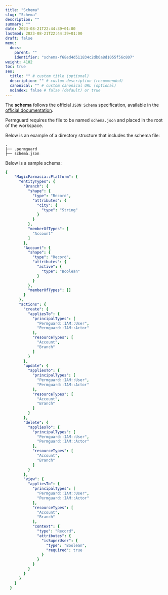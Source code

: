 ```yaml
---
title: "Schema"
slug: "Schema"
description: ""
summary: ""
date: 2023-08-21T22:44:39+01:00
lastmod: 2023-08-21T22:44:39+01:00
draft: false
menu:
  docs:
    parent: ""
    identifier: "schema-f68ed4d511834c2db6a8d1055f56c807"
weight: 4102
toc: true
seo:
  title: "" # custom title (optional)
  description: "" # custom description (recommended)
  canonical: "" # custom canonical URL (optional)
  noindex: false # false (default) or true
---
```

The **schema** follows the official `JSON Schema` specification, available in the <a href="https://docs.cedarpolicy.com/schema/json-schema.html" target="_blank" rel="noopener noreferrer">official documentation</a>.

Permguard requires the file to be named `schema.json` and placed in the root of the workspace.

Below is an example of a directory structure that includes the schema file:

```plaintext
.
├── .permguard
├── schema.json
```

Below is a sample schema:

```yaml
{
    "MagicFarmacia::Platform": {
      "entityTypes": {
        "Branch": {
          "shape": {
            "type": "Record",
            "attributes": {
              "city": {
                "type": "String"
              }
            }
          },
          "memberOfTypes": [
            "Account"
          ]
        },
        "Account": {
          "shape": {
            "type": "Record",
            "attributes": {
              "active": {
                "type": "Boolean"
              }
            }
          },
          "memberOfTypes": []
        }
      },
      "actions": {
        "create": {
          "appliesTo": {
            "principalTypes": [
              "Permguard::IAM::User",
              "Permguard::IAM::Actor"
            ],
            "resourceTypes": [
              "Account",
              "Branch"
            ]
          }
        },
        "update": {
          "appliesTo": {
            "principalTypes": [
              "Permguard::IAM::User",
              "Permguard::IAM::Actor"
            ],
            "resourceTypes": [
              "Account",
              "Branch"
            ]
          }
        },
        "delete": {
          "appliesTo": {
            "principalTypes": [
              "Permguard::IAM::User",
              "Permguard::IAM::Actor"
            ],
            "resourceTypes": [
              "Account",
              "Branch"
            ]
          }
        },
        "view": {
          "appliesTo": {
            "principalTypes": [
              "Permguard::IAM::User",
              "Permguard::IAM::Actor"
            ],
            "resourceTypes": [
              "Account",
              "Branch"
            ],
            "context": {
              "type": "Record",
              "attributes": {
                "isSuperUser": {
                  "type": "Boolean",
                  "required": true
                }
              }
            }
          }
        }
      }
    }
  }
```
